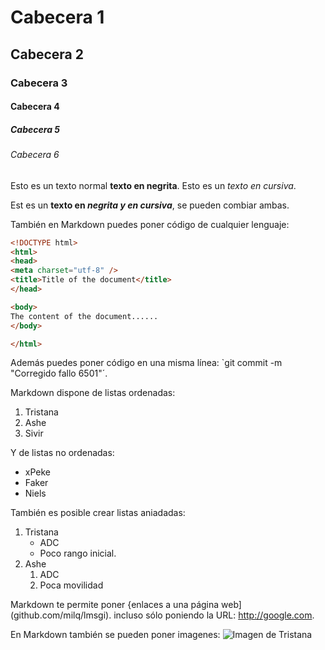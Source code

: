 # Cabecera 1
## Cabecera 2
### Cabecera 3
#### Cabecera 4
##### Cabecera 5
###### Cabecera 6

Esto es un texto normal **texto en negrita**. Esto es un *texto en cursiva*.

Est es un **texto en _negrita y en cursiva_**, se pueden combiar ambas.

También en Markdown puedes poner código de cualquier lenguaje:

```html
<!DOCTYPE html>
<html>
<head>
<meta charset="utf-8" />
<title>Title of the document</title>
</head>

<body>
The content of the document......
</body>

</html>
```


Además puedes poner código en una misma línea: `git commit -m "Corregido fallo 6501"´.

Markdown dispone de listas ordenadas:

1. Tristana
2. Ashe
3. Sivir

Y de listas no ordenadas:

* xPeke
* Faker
* Niels

También es posible crear listas aniadadas:

1. Tristana
    * ADC
    * Poco rango inicial.
2. Ashe
    1. ADC
    2. Poca movilidad
    
Markdown te permite poner {enlaces a una página web](github.com/milq/lmsgi). incluso sólo poniendo la URL: http://google.com.

En Markdown también se pueden poner imagenes:
![Imagen de Tristana](http://img08.deviantart.net/3f29/i/2016/146/6/d/chibi_malzahar_by_daedreamerz-da3txev.jpg 'Imagen de Malzaha')
